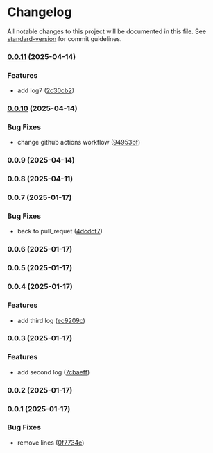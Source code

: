 # Changelog

All notable changes to this project will be documented in this file. See [standard-version](https://github.com/conventional-changelog/standard-version) for commit guidelines.

### [0.0.11](https://github.com/Alex69222/versions_test/compare/v0.0.10...v0.0.11) (2025-04-14)


### Features

* add log7 ([2c30cb2](https://github.com/Alex69222/versions_test/commit/2c30cb205ac753ef2767728885bba8efdf4a38cc))

### [0.0.10](https://github.com/Alex69222/versions_test/compare/v0.0.9...v0.0.10) (2025-04-14)


### Bug Fixes

* change github actions workflow ([94953bf](https://github.com/Alex69222/versions_test/commit/94953bf235730407158dbe4ca830434853b9da56))

### 0.0.9 (2025-04-14)

### 0.0.8 (2025-04-11)

### 0.0.7 (2025-01-17)


### Bug Fixes

* back to  pull_requet ([4dcdcf7](https://github.com/Alex69222/versions_test/commit/4dcdcf7d2dec7e83c3ab89794bbac64b1da43b05))

### 0.0.6 (2025-01-17)

### 0.0.5 (2025-01-17)

### 0.0.4 (2025-01-17)


### Features

* add third log ([ec9209c](https://github.com/Alex69222/versions_test/commit/ec9209cf99e61cf313c1da0729f8dd5e933d96a8))

### 0.0.3 (2025-01-17)


### Features

* add second log ([7cbaeff](https://github.com/Alex69222/versions_test/commit/7cbaeffa59f4069cd48f38e32d7535003ef9556b))

### 0.0.2 (2025-01-17)

### 0.0.1 (2025-01-17)


### Bug Fixes

* remove lines ([0f7734e](https://github.com/Alex69222/versions_test/commit/0f7734e5ccf9b8021b81242066ff2c48ed601560))
